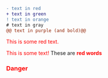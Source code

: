 ```diff
- text in red
+ text in green
! text in orange
# text in gray
@@ text in purple (and bold)@@
```
<p style='color:red'>This is some red text.</p>
<font color="red">This is some text!</font>
These are <b style='color:red'>red words</b>
<h3 style="color:#ff0000">Danger</h3>
